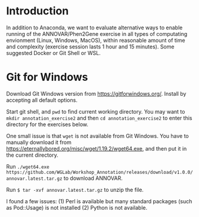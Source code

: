 # Introduction
In addition to Anaconda, we want to evaluate alternative ways to enable running of the ANNOVAR/Phen2Gene exercise in all types of computating envionment (Linux, Windows, MacOS), within reasonable amount of time and complexity (exercise session lasts 1 hour and 15 minutes). Some suggested Docker or Git Shell or WSL.

# Git for Windows
Download Git Windows version from https://gitforwindows.org/. Install by accepting all default options.

Start git shell, and `pwd` to find current working directory. You may want to `mkdir annotation_exercise2` and then `cd annotation_exercise2` to enter this directory for the exercises below.

One small issue is that `wget` is not available from Git Windows. You have to manually download it from https://eternallybored.org/misc/wget/1.19.2/wget64.exe, and then put it in the current directory.

Run `./wget64.exe https://github.com/WGLab/Workshop_Annotation/releases/download/v1.0.0/annovar.latest.tar.gz` to download ANNOVAR.

Run `$ tar -xvf annovar.latest.tar.gz` to unzip the file.

I found a few issues: (1) Perl is available but many standard packages (such as Pod::Usage) is not installed (2) Python is not available.
